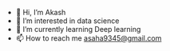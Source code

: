 - 👋 Hi, I’m Akash
- 👀 I’m interested in data science
- 🌱 I’m currently learning Deep learning
- 📫 How to reach me asaha9345@gmail.com

<!---
Asaha9345/Asaha9345 is a ✨ special ✨ repository because its `README.md` (this file) appears on your GitHub profile.
You can click the Preview link to take a look at your changes.
--->
